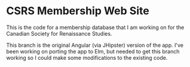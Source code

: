 # CSRS Membership Web Site

This is the code for a membership database that I am working on for the
Canadian Society for Renaissance Studies.

This branch is the original Angular (via JHipster) version of the app.
I've been working on porting the app to Elm, but needed to get this
branch working so I could make some modifications to the existing code.


